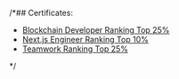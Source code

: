 <!--
<p align="center">
  <img src="./tesla.jpg" alt="Magnefic Field" width="50%" height="auto"/>
</p>
-->
/*## Certificates:
<p>
  <ul>
    <li><a href="https://www.testdome.com/certificates/b8ab1e3927004a06b73f4723efdfc727">Blockchain Developer Ranking Top 25%</a></li>
    <li><a href="https://www.testdome.com/certificates/1fb17d3bb6774294af614aa2c88ae573">Next.js Engineer Ranking Top 10%</a></li>
    <li><a href="https://www.testdome.com/certificates/1bdc6d1a2fb143e892c90d1b0dd83f24">Teamwork Ranking Top 25%</a></li>
  </ul>
</p>
*/
<!-- 
<hr />
<div>
  <img src="https://phoneky.co.uk/thumbs/screensavers/down/animals/firelion_z6Vm13lc.gif" alt="Red Lion" width="100%" height="auto" style="margin: auto" />
  </div>
 -->
